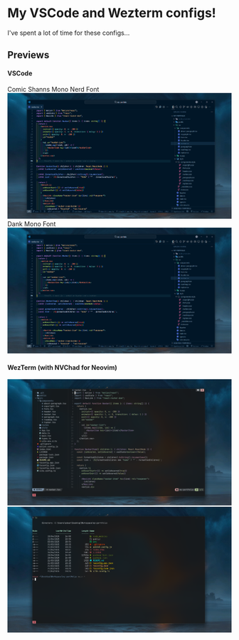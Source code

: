 # My VSCode and Wezterm configs!
I've spent a lot of time for these configs...

## Previews
#### VSCode
Comic Shanns Mono Nerd Font
![vscode preview_one](./previews/1.png "VSCode Preview 1")
Dank Mono Font
![vscode preview_two](./previews/2.png "VSCode Preview 2")
#### WezTerm (with NVChad for Neovim)
![wezterm preview_one](./previews/3.png "Wezterm Preview 1")
![wezterm preview_two](./previews/4.png "Wezterm Preview 2")

